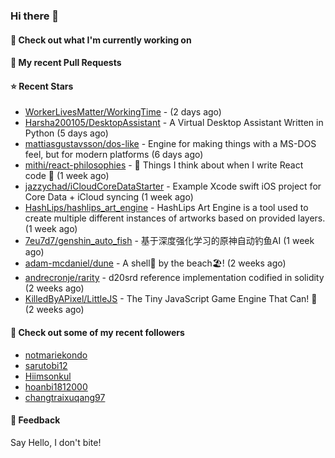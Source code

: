 ### Hi there 👋

#### 👷 Check out what I'm currently working on

#### 🔨 My recent Pull Requests


#### ⭐ Recent Stars

- [WorkerLivesMatter/WorkingTime](https://github.com/WorkerLivesMatter/WorkingTime) -  (2 days ago)
- [Harsha200105/DesktopAssistant](https://github.com/Harsha200105/DesktopAssistant) - A Virtual Desktop Assistant Written in Python (5 days ago)
- [mattiasgustavsson/dos-like](https://github.com/mattiasgustavsson/dos-like) - Engine for making things with a MS-DOS feel, but for modern platforms (6 days ago)
- [mithi/react-philosophies](https://github.com/mithi/react-philosophies) - 🧘  Things I think about when I write React code 🧘  (1 week ago)
- [jazzychad/iCloudCoreDataStarter](https://github.com/jazzychad/iCloudCoreDataStarter) - Example Xcode swift iOS project for Core Data &#43; iCloud syncing (1 week ago)
- [HashLips/hashlips_art_engine](https://github.com/HashLips/hashlips_art_engine) - HashLips Art Engine is a tool used to create multiple different instances of artworks based on provided layers. (1 week ago)
- [7eu7d7/genshin_auto_fish](https://github.com/7eu7d7/genshin_auto_fish) - 基于深度强化学习的原神自动钓鱼AI (1 week ago)
- [adam-mcdaniel/dune](https://github.com/adam-mcdaniel/dune) - A shell🐚 by the beach🏖️! (2 weeks ago)
- [andrecronje/rarity](https://github.com/andrecronje/rarity) - d20srd reference implementation codified in solidity (2 weeks ago)
- [KilledByAPixel/LittleJS](https://github.com/KilledByAPixel/LittleJS) - The Tiny JavaScript Game Engine That Can! 🚂 (2 weeks ago)

#### 👯 Check out some of my recent followers

- [notmariekondo](https://github.com/notmariekondo)
- [sarutobi12](https://github.com/sarutobi12)
- [Hiimsonkul](https://github.com/Hiimsonkul)
- [hoanbi1812000](https://github.com/hoanbi1812000)
- [changtraixuqang97](https://github.com/changtraixuqang97)

#### 💬 Feedback

Say Hello, I don't bite!